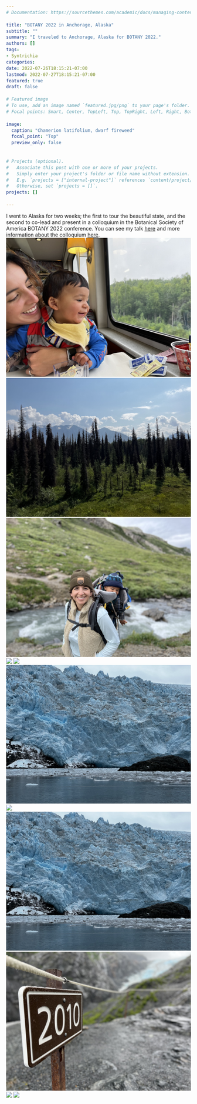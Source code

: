 ```yaml
---
# Documentation: https://sourcethemes.com/academic/docs/managing-content/

title: "BOTANY 2022 in Anchorage, Alaska"
subtitle: ""
summary: "I traveled to Anchorage, Alaska for BOTANY 2022."
authors: []
tags: 
- Syntrichia
categories: 
date: 2022-07-26T18:15:21-07:00
lastmod: 2022-07-27T18:15:21-07:00
featured: true
draft: false

# Featured image
# To use, add an image named `featured.jpg/png` to your page's folder.
# Focal points: Smart, Center, TopLeft, Top, TopRight, Left, Right, BottomLeft, Bottom, BottomRight.

image: 
  caption: "Chamerion latifolium, dwarf fireweed"
  focal_point: "Top"
  preview_only: false
  
  
# Projects (optional).
#   Associate this post with one or more of your projects.
#   Simply enter your project's folder or file name without extension.
#   E.g. `projects = ["internal-project"]` references `content/project/deep-learning/index.md`.
#   Otherwise, set `projects = []`.
projects: []

---
```


I went to Alaska for two weeks; the first to tour the beautiful state, and the second to co-lead and present in a colloquium in the Botanical Society of America BOTANY 2022 conference. You can see my talk <a href="https://www.jennaekwealor.com/talk/botany2022/" target="_blank">here</a> and more information about the colloquium <a href="https://twitter.com/Bryophyter/status/1548176508618846213?s=20&t=QoIimEjPDisrpTI7kqCPEw" target="_blank">here</a>. 
![](train.jpg)
![](trees.jpg)
![](denali.jpg)
![](moose.jpg)
![](moss.jpg)
![](glacier.jpg)
![](Cryptogramma.jpg)
![](glacier.jpg)
![](retreat.jpg)
![](seal.jpg)
![](souvenirs.jpg)






















